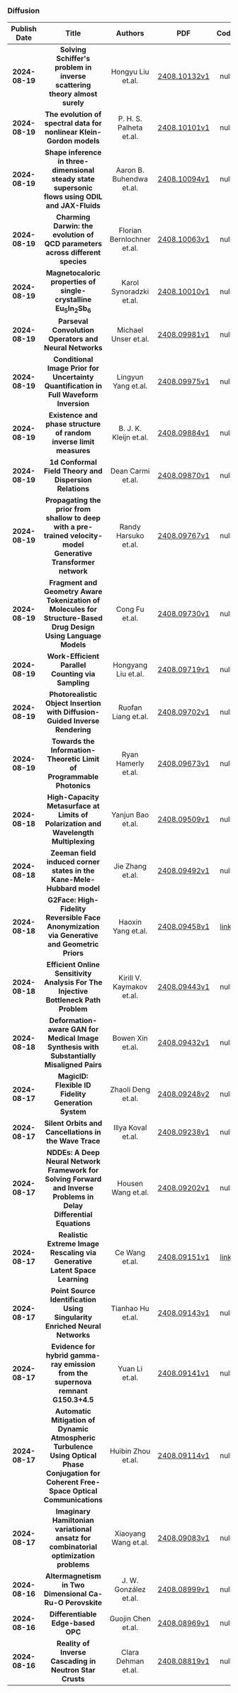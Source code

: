 
### Diffusion
|Publish Date|Title|Authors|PDF|Code|
| :---: | :---: | :---: | :---: | :---: |
|**2024-08-19**|**Solving Schiffer's problem in inverse scattering theory almost surely**|Hongyu Liu et.al.|[2408.10132v1](http://arxiv.org/abs/2408.10132v1)|null|
|**2024-08-19**|**The evolution of spectral data for nonlinear Klein-Gordon models**|P. H. S. Palheta et.al.|[2408.10101v1](http://arxiv.org/abs/2408.10101v1)|null|
|**2024-08-19**|**Shape inference in three-dimensional steady state supersonic flows using ODIL and JAX-Fluids**|Aaron B. Buhendwa et.al.|[2408.10094v1](http://arxiv.org/abs/2408.10094v1)|null|
|**2024-08-19**|**Charming Darwin: the evolution of QCD parameters across different species**|Florian Bernlochner et.al.|[2408.10063v1](http://arxiv.org/abs/2408.10063v1)|null|
|**2024-08-19**|**Magnetocaloric properties of single-crystalline Eu$_5$In$_2$Sb$_6$**|Karol Synoradzki et.al.|[2408.10010v1](http://arxiv.org/abs/2408.10010v1)|null|
|**2024-08-19**|**Parseval Convolution Operators and Neural Networks**|Michael Unser et.al.|[2408.09981v1](http://arxiv.org/abs/2408.09981v1)|null|
|**2024-08-19**|**Conditional Image Prior for Uncertainty Quantification in Full Waveform Inversion**|Lingyun Yang et.al.|[2408.09975v1](http://arxiv.org/abs/2408.09975v1)|null|
|**2024-08-19**|**Existence and phase structure of random inverse limit measures**|B. J. K. Kleijn et.al.|[2408.09884v1](http://arxiv.org/abs/2408.09884v1)|null|
|**2024-08-19**|**1d Conformal Field Theory and Dispersion Relations**|Dean Carmi et.al.|[2408.09870v1](http://arxiv.org/abs/2408.09870v1)|null|
|**2024-08-19**|**Propagating the prior from shallow to deep with a pre-trained velocity-model Generative Transformer network**|Randy Harsuko et.al.|[2408.09767v1](http://arxiv.org/abs/2408.09767v1)|null|
|**2024-08-19**|**Fragment and Geometry Aware Tokenization of Molecules for Structure-Based Drug Design Using Language Models**|Cong Fu et.al.|[2408.09730v1](http://arxiv.org/abs/2408.09730v1)|null|
|**2024-08-19**|**Work-Efficient Parallel Counting via Sampling**|Hongyang Liu et.al.|[2408.09719v1](http://arxiv.org/abs/2408.09719v1)|null|
|**2024-08-19**|**Photorealistic Object Insertion with Diffusion-Guided Inverse Rendering**|Ruofan Liang et.al.|[2408.09702v1](http://arxiv.org/abs/2408.09702v1)|null|
|**2024-08-19**|**Towards the Information-Theoretic Limit of Programmable Photonics**|Ryan Hamerly et.al.|[2408.09673v1](http://arxiv.org/abs/2408.09673v1)|null|
|**2024-08-18**|**High-Capacity Metasurface at Limits of Polarization and Wavelength Multiplexing**|Yanjun Bao et.al.|[2408.09509v1](http://arxiv.org/abs/2408.09509v1)|null|
|**2024-08-18**|**Zeeman field induced corner states in the Kane-Mele-Hubbard model**|Jie Zhang et.al.|[2408.09492v1](http://arxiv.org/abs/2408.09492v1)|null|
|**2024-08-18**|**G2Face: High-Fidelity Reversible Face Anonymization via Generative and Geometric Priors**|Haoxin Yang et.al.|[2408.09458v1](http://arxiv.org/abs/2408.09458v1)|[link](https://github.com/harxis/g2face)|
|**2024-08-18**|**Efficient Online Sensitivity Analysis For The Injective Bottleneck Path Problem**|Kirill V. Kaymakov et.al.|[2408.09443v1](http://arxiv.org/abs/2408.09443v1)|null|
|**2024-08-18**|**Deformation-aware GAN for Medical Image Synthesis with Substantially Misaligned Pairs**|Bowen Xin et.al.|[2408.09432v1](http://arxiv.org/abs/2408.09432v1)|null|
|**2024-08-17**|**MagicID: Flexible ID Fidelity Generation System**|Zhaoli Deng et.al.|[2408.09248v2](http://arxiv.org/abs/2408.09248v2)|null|
|**2024-08-17**|**Silent Orbits and Cancellations in the Wave Trace**|Illya Koval et.al.|[2408.09238v1](http://arxiv.org/abs/2408.09238v1)|null|
|**2024-08-17**|**NDDEs: A Deep Neural Network Framework for Solving Forward and Inverse Problems in Delay Differential Equations**|Housen Wang et.al.|[2408.09202v1](http://arxiv.org/abs/2408.09202v1)|null|
|**2024-08-17**|**Realistic Extreme Image Rescaling via Generative Latent Space Learning**|Ce Wang et.al.|[2408.09151v1](http://arxiv.org/abs/2408.09151v1)|[link](https://github.com/wwangcece/lsbir)|
|**2024-08-17**|**Point Source Identification Using Singularity Enriched Neural Networks**|Tianhao Hu et.al.|[2408.09143v1](http://arxiv.org/abs/2408.09143v1)|null|
|**2024-08-17**|**Evidence for hybrid gamma-ray emission from the supernova remnant G150.3+4.5**|Yuan Li et.al.|[2408.09141v1](http://arxiv.org/abs/2408.09141v1)|null|
|**2024-08-17**|**Automatic Mitigation of Dynamic Atmospheric Turbulence Using Optical Phase Conjugation for Coherent Free-Space Optical Communications**|Huibin Zhou et.al.|[2408.09114v1](http://arxiv.org/abs/2408.09114v1)|null|
|**2024-08-17**|**Imaginary Hamiltonian variational ansatz for combinatorial optimization problems**|Xiaoyang Wang et.al.|[2408.09083v1](http://arxiv.org/abs/2408.09083v1)|null|
|**2024-08-16**|**Altermagnetism in Two Dimensional Ca-Ru-O Perovskite**|J. W. González et.al.|[2408.08999v1](http://arxiv.org/abs/2408.08999v1)|null|
|**2024-08-16**|**Differentiable Edge-based OPC**|Guojin Chen et.al.|[2408.08969v1](http://arxiv.org/abs/2408.08969v1)|null|
|**2024-08-16**|**Reality of Inverse Cascading in Neutron Star Crusts**|Clara Dehman et.al.|[2408.08819v1](http://arxiv.org/abs/2408.08819v1)|null|
